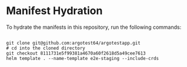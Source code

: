 
# Manifest Hydration

To hydrate the manifests in this repository, run the following commands:

```shell

git clone git@github.com:argotest64/argotestapp.git
# cd into the cloned directory
git checkout 8111731e5f99381a4670a60f2618d5a49cee7613
helm template . --name-template e2e-staging --include-crds
```